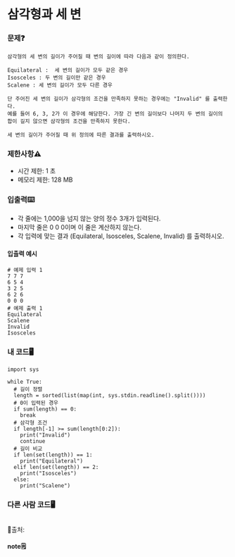 # 삼각형과 세 변

### 문제❓
```
삼각형의 세 변의 길이가 주어질 때 변의 길이에 따라 다음과 같이 정의한다.

Equilateral :  세 변의 길이가 모두 같은 경우
Isosceles : 두 변의 길이만 같은 경우
Scalene : 세 변의 길이가 모두 다른 경우

단 주어진 세 변의 길이가 삼각형의 조건을 만족하지 못하는 경우에는 "Invalid" 를 출력한다. 
예를 들어 6, 3, 2가 이 경우에 해당한다. 가장 긴 변의 길이보다 나머지 두 변의 길이의 합이 길지 않으면 삼각형의 조건을 만족하지 못한다.

세 변의 길이가 주어질 때 위 정의에 따른 결과를 출력하시오.
```

### 제한사항⚠️
* 시간 제한: 1 초
* 메모리 제한: 128 MB

### 입출력⌨️
* 각 줄에는 1,000을 넘지 않는 양의 정수 3개가 입력된다. 
* 마지막 줄은 0 0 0이며 이 줄은 계산하지 않는다.
* 각 입력에 맞는 결과 (Equilateral, Isosceles, Scalene, Invalid) 를 출력하시오.

#### 입출력 예시
```
# 예제 입력 1 
7 7 7
6 5 4
3 2 5
6 2 6
0 0 0
# 예제 출력 1 
Equilateral
Scalene
Invalid
Isosceles
```

### 내 코드🖥️
```
import sys

while True:
  # 길이 정렬
  length = sorted(list(map(int, sys.stdin.readline().split())))
  # 0이 입력된 경우
  if sum(length) == 0:
    break
  # 삼각형 조건
  if length[-1] >= sum(length[0:2]):
    print("Invalid")
    continue
  # 길이 비교
  if len(set(length)) == 1:
    print("Equilateral")
  elif len(set(length)) == 2:
    print("Isosceles")
  else:
    print("Scalene")
```


### 다른 사람 코드🖥️
```

```
🔗출처: 

#### note🗒️
> 

